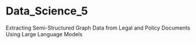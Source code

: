 # Data_Science_5

Extracting Semi-Structured Graph Data from Legal and Policy Documents Using Large Language Models
